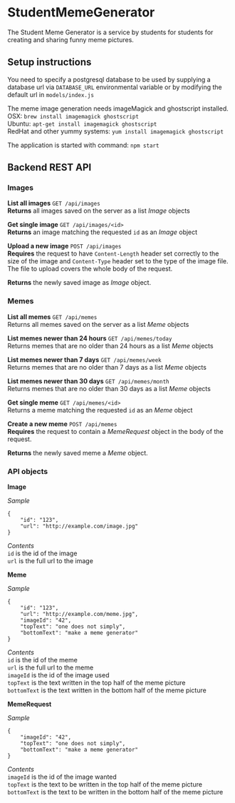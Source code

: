 # StudentMemeGenerator

The Student Meme Generator is a service by students for students for creating and sharing 
funny meme pictures.

## Setup instructions

You need to specify a postgresql database to be used by supplying a database url via 
`DATABASE_URL` environmental variable or by modifying the default url in `models/index.js`

The meme image generation needs imageMagick and ghostscript installed.  
OSX: `brew install imagemagick ghostscript`  
Ubuntu: `apt-get install imagemagick ghostscript`  
RedHat and other yummy systems: `yum install imagemagick ghostscript`

The application is started with command: `npm start`

## Backend REST API

### Images

**List all images** `GET /api/images`  
**Returns** all images saved on the server as a list *Image* objects

**Get single image** `GET /api/images/<id>`  
**Returns** an image matching the requested `id` as an *Image* object

**Upload a new image** `POST /api/images`  
**Requires** the request to have `Content-Length` header set correctly 
to the size of the image and `Content-Type` header set to the type of the 
image file. The file to upload covers the whole body of the request.

**Returns** the newly saved image as *Image* object.

### Memes

**List all memes** `GET /api/memes`  
Returns all memes saved on the server as a list *Meme* objects

**List memes newer than 24 hours** `GET /api/memes/today`  
Returns memes that are no older than 24 hours as a list *Meme* objects

**List memes newer than 7 days** `GET /api/memes/week`  
Returns memes that are no older than 7 days as a list *Meme* objects

**List memes newer than 30 days** `GET /api/memes/month`  
Returns memes that are no older than 30 days as a list *Meme* objects

**Get single meme** `GET /api/memes/<id>`  
Returns a meme matching the requested `id` as an *Meme* object

**Create a new meme** `POST /api/memes`  
**Requires** the request to contain a *MemeRequest* object in the body of the request.

**Returns** the newly saved meme a *Meme* object.

### API objects

**Image**  

*Sample*

    {
        "id": "123",
        "url": "http://example.com/image.jpg"
    }

*Contents*  
`id` is the id of the image  
`url` is the full url to the image

**Meme**

*Sample*

    {
        "id": "123",
        "url": "http://example.com/meme.jpg",
        "imageId": "42",
        "topText": "one does not simply",
        "bottomText": "make a meme generator"
    }

*Contents*  
`id` is the id of the meme  
`url` is the full url to the meme  
`imageId` is the id of the image used  
`topText` is the text written in the top half of the meme picture  
`bottomText` is the text written in the bottom half of the meme picture

**MemeRequest**

*Sample*

    {
        "imageId": "42",
        "topText": "one does not simply",
        "bottomText": "make a meme generator"
    }

*Contents*  
`imageId` is the id of the image wanted  
`topText` is the text to be written in the top half of the meme picture  
`bottomText` is the text to be written in the bottom half of the meme picture



